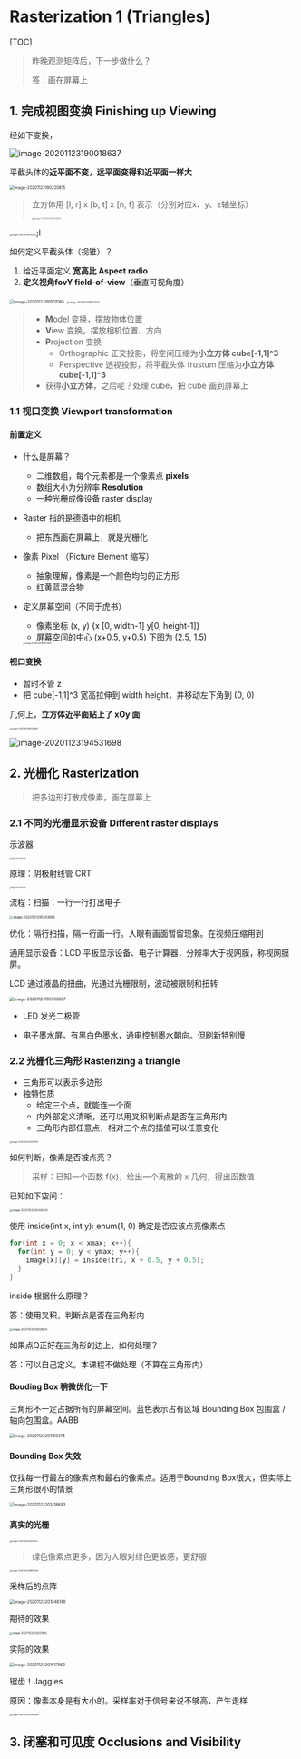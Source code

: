 # Rasterization 1 (Triangles)

[TOC]



> 昨晚观测矩阵后，下一步做什么？
>
> 答：画在屏幕上



## 1. 完成视图变换 Finishing up Viewing

经如下变换，

<img src="https://www.qiniu.cregskin.com/image-20201123190018637.png" alt="image-20201123190018637"  />

平截头体的**近平面不变，远平面变得和近平面一样大**

<img src="https://www.qiniu.cregskin.com/image-20201123190220615.png" alt="image-20201123190220615" style="zoom:50%;" />

> 立方体用 \[l, r] x \[b, t] x [n, f] 表示（分别对应x、y、z轴坐标）
>
> <img src="https://www.qiniu.cregskin.com/image-20201123190404256.png" alt="image-20201123190404256" style="zoom:25%;" />

<img src="https://www.qiniu.cregskin.com/image-20201123191143511.png" alt="image-20201123191143511" style="zoom:25%;" />;l

如何定义平截头体（视锥）？

1. 给近平面定义 **宽高比 Aspect radio**
2. **定义视角fovY field-of-view**（垂直可视角度）



<img src="https://www.qiniu.cregskin.com/image-20201123191107065.png" alt="image-20201123191107065" style="zoom:50%;" />

<img src="https://www.qiniu.cregskin.com/image-20201123191637232.png" alt="image-20201123191637232" style="zoom: 30%;" />



> + **M**odel 变换，摆放物体位置
> + **V**iew 变换，摆放相机位置、方向
> + **P**rojection 变换
>   + Orthographic 正交投影，将空间压缩为**小立方体 cube[-1,1]^3**
>   + Perspective 透视投影，将平截头体 frustum 压缩为**小立方体 cube[-1,1]^3**
> + 获得**小立方体**，之后呢？处理 cube，把 cube 画到屏幕上



### 1.1 视口变换 Viewport transformation

#### 前置定义

+ 什么是屏幕？

  + 二维数组，每个元素都是一个像素点 **pixels**
  + 数组大小为分辨率 **Resolution**
  + 一种光栅成像设备 raster display

+ Raster 指的是德语中的相机

  + 把东西画在屏幕上，就是光栅化

+ 像素 Pixel （Picture Element 缩写）

  + 抽象理解，像素是一个颜色均匀的正方形
  + 红黄蓝混合物

+ 定义屏幕空间（不同于虎书）

  + 像素坐标 (x, y) {x [0, width-1] y[0, height-1]}
  + 屏幕空间的中心 (x+0.5, y+0.5) 下图为 (2.5, 1.5)

  <img src="https://www.qiniu.cregskin.com/image-20201123192827493.png" alt="image-20201123192827493" style="zoom: 25%;" />



#### 视口变换

+ 暂时不管 z
+ 把 cube[-1,1]^3 宽高拉伸到 width height，并移动左下角到 (0, 0)

几何上，**立方体近平面贴上了 xOy 面**

<img src="https://www.qiniu.cregskin.com/image-20201123194226934.png" alt="image-20201123194226934" style="zoom: 25%;" />

![image-20201123194531698](https://www.qiniu.cregskin.com/image-20201123194531698.png)





## 2. 光栅化 Rasterization

> 把多边形打散成像素，画在屏幕上

### 2.1 不同的光栅显示设备 Different raster displays

示波器

<img src="../../../../../Library/Application Support/typora-user-images/image-20201123194911865.png" alt="image-20201123194911865" style="zoom:15%;" />

原理：阴极射线管 CRT

<img src="https://www.qiniu.cregskin.com/image-20201123195026851.png" alt="image-20201123195026851" style="zoom: 15%;" />

流程：扫描：一行一行打出电子

<img src="https://www.qiniu.cregskin.com/image-20201123195203680.png" alt="image-20201123195203680" style="zoom: 40%;" />

优化：隔行扫描，隔一行画一行。人眼有画面暂留现象。在视频压缩用到



通用显示设备：LCD 平板显示设备、电子计算器，分辨率大于视网膜，称视网膜屏。

LCD 通过液晶的扭曲，光通过光栅限制，波动被限制和扭转

<img src="https://www.qiniu.cregskin.com/image-20201123195708807.png" alt="image-20201123195708807" style="zoom:50%;" />

+ LED 发光二极管

+ 电子墨水屏。有黑白色墨水，通电控制墨水朝向。但刷新特别慢



### 2.2 光栅化三角形 Rasterizing a triangle

+ 三角形可以表示多边形
+ 独特性质
  + 给定三个点，就能连一个面
  + 内外部定义清晰，还可以用叉积判断点是否在三角形内
  + 三角形内部任意点，相对三个点的插值可以任意变化

<img src="https://www.qiniu.cregskin.com/image-20201123200231746.png" alt="image-20201123200231746" style="zoom:25%;" />

如何判断，像素是否被点亮？



> 采样：已知一个函数 f(x)，给出一个离散的 x 几何，得出函数值



已知如下空间：

<img src="https://www.qiniu.cregskin.com/image-20201123200436343.png" alt="image-20201123200436343" style="zoom:33%;" />

使用 inside(int x, int y): enum(1, 0) 确定是否应该点亮像素点

```c++
for(int x = 0; x < xmax; x++){
  for(int y = 0; y < ymax; y++){
    image[x][y] = inside(tri, x + 0.5, y + 0.5);
  }
}
```



inside 根据什么原理？

答：使用叉积，判断点是否在三角形内



<img src="https://www.qiniu.cregskin.com/image-20201123200838625.png" alt="image-20201123200838625" style="zoom:33%;" />



如果点Q正好在三角形的边上，如何处理？

答：可以自己定义。本课程不做处理（不算在三角形内）



#### Bouding Box 稍微优化一下

三角形不一定占据所有的屏幕空间。蓝色表示占有区域 Bounding Box 包围盒 / 轴向包围盒。AABB

<img src="https://www.qiniu.cregskin.com/image-20201123201150374.png" alt="image-20201123201150374" style="zoom:50%;" />



#### Bounding Box 失效

仅找每一行最左的像素点和最右的像素点。适用于Bounding Box很大，但实际上三角形很小的情景

<img src="https://www.qiniu.cregskin.com/image-20201123201418693.png" alt="image-20201123201418693" style="zoom:50%;" />



#### 真实的光栅

<img src="https://www.qiniu.cregskin.com/image-20201123201614004.png" alt="image-20201123201614004" style="zoom:25%;" />

> 绿色像素点更多，因为人眼对绿色更敏感，更舒服



<img src="https://www.qiniu.cregskin.com/image-20201123201805944.png" alt="image-20201123201805944" style="zoom:25%;" />





采样后的点阵

<img src="https://www.qiniu.cregskin.com/image-20201123201846148.png" alt="image-20201123201846148" style="zoom:50%;" />

期待的效果

<img src="https://www.qiniu.cregskin.com/image-20201123202021892.png" alt="image-20201123202021892" style="zoom:33%;" />



实际的效果

<img src="https://www.qiniu.cregskin.com/image-20201123201917560.png" alt="image-20201123201917560" style="zoom:50%;" />

锯齿！Jaggies

原因：像素本身是有大小的。采样率对于信号来说不够高，产生走样



<img src="https://www.qiniu.cregskin.com/image-20201123202042894.png" alt="image-20201123202042894" style="zoom:25%;" />



## 3. 闭塞和可见度 Occlusions and Visibility